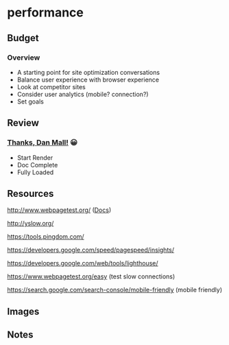 # performance

## Budget

### Overview

- A starting point for site optimization conversations
- Balance user experience with browser experience
- Look at competitor sites 
- Consider user analytics (mobile? connection?)
- Set goals

## Review

### [Thanks, Dan Mall!](https://docs.google.com/spreadsheets/d/1ifac_Z-P9IgjzVZIWPV2qdugtwJ3HA9dkhvKmPUXBLo/edit#gid=0) :grinning:

- Start Render
- Doc Complete
- Fully Loaded

## Resources

http://www.webpagetest.org/ ([Docs](https://sites.google.com/a/webpagetest.org/docs/))

http://yslow.org/

https://tools.pingdom.com/

https://developers.google.com/speed/pagespeed/insights/

https://developers.google.com/web/tools/lighthouse/

https://www.webpagetest.org/easy (test slow connections)

https://search.google.com/search-console/mobile-friendly (mobile friendly)

## Images

## Notes